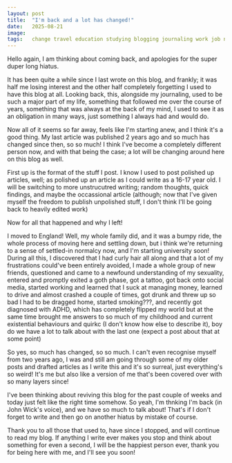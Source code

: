 ```yaml
---
layout: post
title:  "I'm back and a lot has changed!"
date:   2025-08-21
image:	
tags:	change travel education studying blogging journaling work job neuro-divergence adhd
---
```


Hello again, I am thinking about coming back, and apologies for the super duper long hiatus.

It has been quite a while since I last wrote on this blog, and frankly; it was half me losing interest and the other half completely forgetting I used to have this blog at all. Looking back, this, alongside my journaling, used to be such a major part of my life, something that followed me over the course of years, something that was always at the back of my mind, I used to see it as an obligation in many ways, just something I always had and would do.

Now all of it seems so far away, feels like I'm starting anew, and I think it's a good thing. My last article was published 2 years ago and so much has changed since then, so so much! I think I've become a completely different person now, and with that being the case; a lot will be changing around here on this blog as well.

First up is the format of the stuff I post. I know I used to post polished up articles, well; as polished up an article as I could write as a 16-17 year old. I will be switching to more unstrucutred writing; random thoughts, quick findings, and maybe the occassional article (although; now that I've given myself the freedom to publish unpolished stuff, I don't think I'll be going back to heavily edited work)

Now for all that happened and why I left!

I moved to England! Well, my whole family did, and it was a bumpy ride, the whole process of moving here and settling down, but i think we're returning to a sense of settled-in normalcy now, and I'm starting university soon! During all this, I discovered that I had curly hair all along and that a lot of my frustrations could've been entirely avoided, I made a whole group of new friends, questioned and came to a newfound understanding of my sexuality, entered and promptly exited a goth phase, got a tattoo, got back onto social media, started working and learned that I suck at managing money, learned to drive and almost crashed a couple of times, got drunk and threw up so bad I had to be dragged home, started smoking???, and recently got diagnosed with ADHD, which has completely flipped my world but at the same time brought me answers to so much of my childhood and current existential behaviours and quirkc (I don't know how else to describe it), boy do we have a lot to talk about with the last one (expect a post about that at some point)

So yes, so much has changed, so so much. I can't even recognise myself from two years ago, I was and still am going through some of my older posts and drafted articles as I write this and it's so surreal, just everything's so weird! It's me but also like a version of me that's been covered over with so many layers since!

I've been thinking about reviving this blog for the past couple of weeks and today just felt like the right time somehow. So yeah, I'm thnking I'm back (in John Wick's voice), and we have so much to talk about! That's if I don't forget to write and then go on another hiatus by mistake of course.

Thank you to all those that used to, have since I stopped, and will continue to read my blog. If anything I write ever makes you stop and think about something for even a second, I will be the happiest person ever, thank you for being here with me, and I'll see you soon!